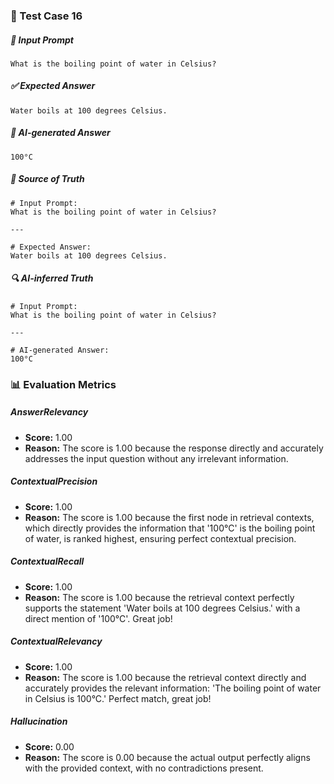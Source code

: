 ### 🧪 Test Case 16

##### 🧾 Input Prompt
```text
What is the boiling point of water in Celsius?
```
##### ✅ Expected Answer
```text
Water boils at 100 degrees Celsius.
```
##### 🤖 AI-generated Answer
```text
100°C
```
##### 📘 Source of Truth
```text
# Input Prompt:
What is the boiling point of water in Celsius?

---

# Expected Answer:
Water boils at 100 degrees Celsius.
```
##### 🔍 AI-inferred Truth
```text
# Input Prompt:
What is the boiling point of water in Celsius?

---

# AI-generated Answer:
100°C
```
### 📊 Evaluation Metrics

##### AnswerRelevancy
- **Score:** 1.00
- **Reason:** The score is 1.00 because the response directly and accurately addresses the input question without any irrelevant information.

##### ContextualPrecision
- **Score:** 1.00
- **Reason:** The score is 1.00 because the first node in retrieval contexts, which directly provides the information that '100°C' is the boiling point of water, is ranked highest, ensuring perfect contextual precision.

##### ContextualRecall
- **Score:** 1.00
- **Reason:** The score is 1.00 because the retrieval context perfectly supports the statement 'Water boils at 100 degrees Celsius.' with a direct mention of '100°C'. Great job!

##### ContextualRelevancy
- **Score:** 1.00
- **Reason:** The score is 1.00 because the retrieval context directly and accurately provides the relevant information: 'The boiling point of water in Celsius is 100°C.' Perfect match, great job!

##### Hallucination
- **Score:** 0.00
- **Reason:** The score is 0.00 because the actual output perfectly aligns with the provided context, with no contradictions present.

